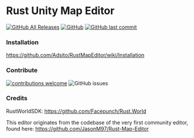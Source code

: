 # Rust Unity Map Editor
[![GitHub All Releases](https://img.shields.io/github/downloads/RustMapMaking/Rust-Map-Editor-Unity/total.svg)](https://github.com/RustMapMaking/Editor/releases)
[![GitHub](https://img.shields.io/github/license/RustMapMaking/Rust-Map-Editor-Unity.svg)](https://github.com/RustMapMaking/Editor/blob/master/LICENSE)
[![GitHub last commit](https://img.shields.io/github/last-commit/RustMapMaking/Rust-Map-Editor-Unity.svg)](https://github.com/RustMapMaking/Editor/commits/master)

### Installation 
https://github.com/Adsito/RustMapEditor/wiki/Installation

### Contribute

[![contributions welcome](https://img.shields.io/badge/contributions-welcome-brightgreen.svg?style=flat)](https://github.com/RustMapMaking/Editor/issues)
![GitHub issues](https://img.shields.io/github/issues/RustMapMaking/Editor.svg)

### Credits
RustWorldSDK: https://github.com/Facepunch/Rust.World

This editor originates from the codebase of the very first community editor, found here: https://github.com/JasonM97/Rust-Map-Editor